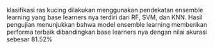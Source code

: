 klasifikasi ras kucing dilakukan menggunakan pendekatan ensemble learning yang base learners nya terdiri dari RF, SVM, dan KNN. Hasil pengujian menunjukkan bahwa model ensemble learning memberikan performa terbaik dibandingkan base learners nya dengan nilai akurasi sebesar 81.52%
